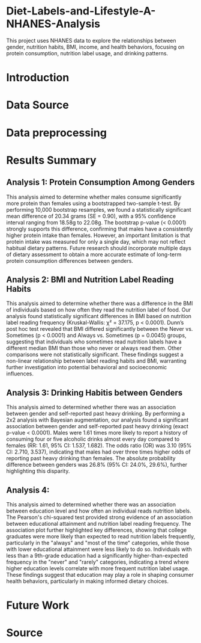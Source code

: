 # Diet-Labels-and-Lifestyle-A-NHANES-Analysis

This project uses NHANES data to explore the relationships between gender, nutrition habits, BMI, income, and health behaviors, focusing on protein consumption, nutrition label usage, and drinking patterns.

# Introduction



# Data Source



# Data preprocessing 



# Results Summary
## Analysis 1: Protein Consumption Among Genders

This analysis aimed to determine whether males consume significantly more protein than females using a bootstrapped two-sample t-test. By performing 10,000 bootstrap resamples, we found a statistically significant mean difference of 20.34 grams (SE = 0.90), with a 95% confidence interval ranging from 18.58g to 22.08g. The bootstrap p-value (< 0.0001) strongly supports this difference, confirming that males have a consistently higher protein intake than females. However, an important limitation is that protein intake was measured for only a single day, which may not reflect habitual dietary patterns. Future research should incorporate multiple days of dietary assessment to obtain a more accurate estimate of long-term protein consumption differences between genders.

## Analysis 2: BMI and Nutrition Label Reading Habits 

This analysis aimed to determine whether there was a difference in the BMI of individuals based on how often they read the nutrition label of food. Our analysis found statistically significant differences in BMI based on nutrition label reading frequency (Kruskal-Wallis: χ² = 37.175, p < 0.0001). Dunn’s post hoc test revealed that BMI differed significantly between the Never vs. Sometimes (p < 0.0001) and Always vs. Sometimes (p = 0.0045) groups, suggesting that individuals who sometimes read nutrition labels have a different median BMI than those who never or always read them. Other comparisons were not statistically significant. These findings suggest a non-linear relationship between label reading habits and BMI, warranting further investigation into potential behavioral and socioeconomic influences.

## Analysis 3: Drinking Habitis between Genders

This analysis aimed to determined whether there was an association between gender and self-reported past heavy drinking. By performing a 2x2 analysis with Bayesian augmentation, our analysis found a significant association between gender and self-reported past heavy drinking (exact p-value < 0.0001). Males were 1.61 times more likely to report a history of consuming four or five alcoholic drinks almost every day compared to females (RR: 1.61, 95% CI: 1.537, 1.682). The odds ratio (OR) was 3.10 (95% CI: 2.710, 3.537), indicating that males had over three times higher odds of reporting past heavy drinking than females. The absolute probability difference between genders was 26.8% (95% CI: 24.0%, 29.6%), further highlighting this disparity. 

## Analysis 4: 

This analysis aimed to determined whether there was an association between education level and how often an individual reads nutrition labels.  The Pearson's chi-squared test provided strong evidence of an association between educational attainment and nutrition label reading frequency. The association plot further highlighted key differences, showing that college graduates were more likely than expected to read nutrition labels frequently, particularly in the "always" and "most of the time" categories, while those with lower educational attainment were less likely to do so. Individuals with less than a 9th-grade education had a significantly higher-than-expected frequency in the "never" and "rarely" categories, indicating a trend where higher education levels correlate with more frequent nutrition label usage. These findings suggest that education may play a role in shaping consumer health behaviors, particularly in making informed dietary choices.

# Future Work


# Source

